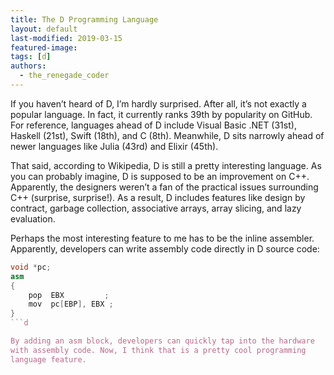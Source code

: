 ```yaml
---
title: The D Programming Language
layout: default
last-modified: 2019-03-15
featured-image:
tags: [d]
authors:
  - the_renegade_coder
---
```


If you haven’t heard of D, I’m hardly surprised. After all, it’s 
not exactly a popular language. In fact, it currently ranks 39th by 
popularity on GitHub. For reference, languages ahead of D include 
Visual Basic .NET (31st), Haskell (21st), Swift (18th), and C (8th). 
Meanwhile, D sits narrowly ahead of newer languages like Julia (43rd) 
and Elixir (45th).

That said, according to Wikipedia, D is still a pretty interesting 
language. As you can probably imagine, D is supposed to be an 
improvement on C++. Apparently, the designers weren’t a fan of the 
practical issues surrounding C++ (surprise, surprise!). As a result, 
D includes features like design by contract, garbage collection, 
associative arrays, array slicing, and lazy evaluation.

Perhaps the most interesting feature to me has to be the inline 
assembler. Apparently, developers can write assembly code directly 
in D source code:

```d
void *pc;
asm
{
    pop  EBX         ;
    mov  pc[EBP], EBX ; 
}
```d

By adding an asm block, developers can quickly tap into the hardware 
with assembly code. Now, I think that is a pretty cool programming 
language feature.

